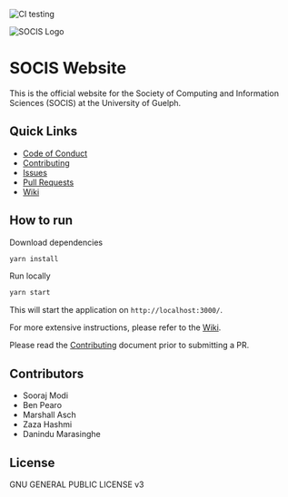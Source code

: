 ![CI testing](https://github.com/UoGSOCIS/socis_website/workflows/CI/badge.svg)

![SOCIS Logo](src/assets/socis_logo.png)

# SOCIS Website

This is the official website for the Society of Computing and Information Sciences (SOCIS) at the University of Guelph.

## Quick Links

* [Code of Conduct](https://github.com/UoGSOCIS/socis_website/blob/main/CODE_OF_CONDUCT.md)
* [Contributing](https://github.com/UoGSOCIS/socis_website/blob/main/CONTRIBUTING.md)
* [Issues](https://github.com/UoGSOCIS/socis_website/issues)
* [Pull Requests](https://github.com/UoGSOCIS/socis_website/pulls)
* [Wiki](https://github.com/UoGSOCIS/socis_website/wiki)

## How to run

Download dependencies

```bash
yarn install
```

Run locally

```bash
yarn start
``` 

This will start the application on `http://localhost:3000/`.

For more extensive instructions, please refer to the [Wiki](https://github.com/UoGSOCIS/socis_website/wiki/How-to-Run).

Please read the [Contributing](https://github.com/UoGSOCIS/socis_website/blob/main/CONTRIBUTING.md) document prior to submitting a PR.

## Contributors

- Sooraj Modi
- Ben Pearo
- Marshall Asch
- Zaza Hashmi
- Danindu Marasinghe

## License

GNU GENERAL PUBLIC LICENSE v3

